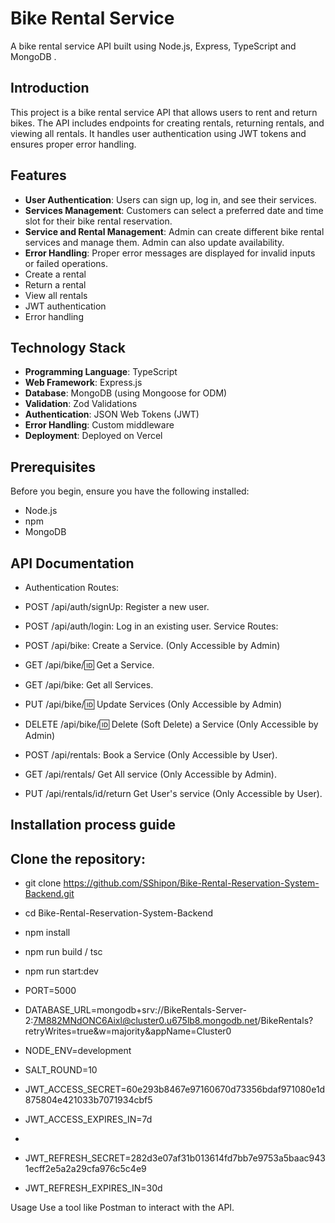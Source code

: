 # Bike Rental Service

A bike rental service API built using Node.js, Express, TypeScript and MongoDB .

## Introduction

This project is a bike rental service API that allows users to rent and return bikes. The API includes endpoints for creating rentals, returning rentals, and viewing all rentals. It handles user authentication using JWT tokens and ensures proper error handling.

## Features

- **User Authentication**: Users can sign up, log in, and see their services.
- **Services Management**: Customers can select a preferred date and time slot for their bike rental reservation.
- **Service and Rental Management**: Admin can create different bike rental services and manage them. Admin can also update availability.
- **Error Handling**: Proper error messages are displayed for invalid inputs or failed operations.
- Create a rental
- Return a rental
- View all rentals
- JWT authentication
- Error handling

## Technology Stack

- **Programming Language**: TypeScript
- **Web Framework**: Express.js
- **Database**: MongoDB (using Mongoose for ODM)
- **Validation**: Zod Validations
- **Authentication**: JSON Web Tokens (JWT)
- **Error Handling**: Custom middleware
- **Deployment**: Deployed on Vercel

## Prerequisites

Before you begin, ensure you have the following installed:

- Node.js
- npm
- MongoDB



## API Documentation

- Authentication Routes:
- POST /api/auth/signUp: Register a new user.
- POST /api/auth/login: Log in an existing user.
Service Routes:

- POST /api/bike: Create a Service. (Only Accessible by Admin)
- GET /api/bike/:id: Get a Service.
- GET /api/bike: Get all Services.
- PUT /api/bike/:id: Update Services (Only Accessible by Admin)
- DELETE /api/bike/:id: Delete (Soft Delete) a Service (Only Accessible by Admin)


- POST /api/rentals: Book a Service (Only Accessible by User).
- GET /api/rentals/ Get All service (Only Accessible by Admin).
- PUT /api/rentals/id/return Get User's service (Only Accessible by User).


## Installation process guide 
## Clone the repository:
- git clone https://github.com/SShipon/Bike-Rental-Reservation-System-Backend.git
- cd Bike-Rental-Reservation-System-Backend
- npm install 
- npm run build / tsc
- npm run start:dev

- PORT=5000
- DATABASE_URL=mongodb+srv://BikeRentals-Server-2:7M882MNdONC6Aixl@cluster0.u675lb8.mongodb.net/BikeRentals?retryWrites=true&w=majority&appName=Cluster0
- NODE_ENV=development 
- SALT_ROUND=10
- JWT_ACCESS_SECRET=60e293b8467e97160670d73356bdaf971080e1d875804e421033b7071934cbf5

- JWT_ACCESS_EXPIRES_IN=7d
- 
- JWT_REFRESH_SECRET=282d3e07af31b013614fd7bb7e9753a5baac9431ecff2e5a2a29cfa976c5c4e9

- JWT_REFRESH_EXPIRES_IN=30d  

Usage
Use a tool like Postman to interact with the API.


